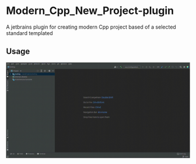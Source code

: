 # Modern_Cpp_New_Project-plugin
A jetbrains plugin for creating modern Cpp project based of a selected standard templated

## Usage
![Application gif](docs/v2.gif)